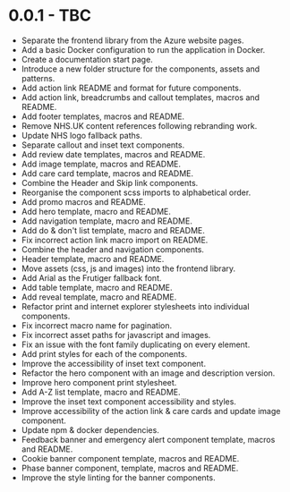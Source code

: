0.0.1 - TBC
===============
- Separate the frontend library from the Azure website pages.
- Add a basic Docker configuration to run the application in Docker.
- Create a documentation start page.
- Introduce a new folder structure for the components, assets and patterns.
- Add action link README and format for future components.
- Add action link, breadcrumbs and callout templates, macros and README.
- Add footer templates, macros and README.
- Remove NHS.UK content references following rebranding work.
- Update NHS logo fallback paths.
- Separate callout and inset text components.
- Add review date templates, macros and README.
- Add image template, macros and README.
- Add care card template, macros and README.
- Combine the Header and Skip link components.
- Reorganise the component scss imports to alphabetical order.
- Add promo macros and README.
- Add hero template, macro and README.
- Add navigation template, macro and README.
- Add do & don't list template, macro and README.
- Fix incorrect action link macro import on README.
- Combine the header and navigation components.
- Header template, macro and README.
- Move assets (css, js and images) into the frontend library.
- Add Arial as the Frutiger fallback font.
- Add table template, macro and README.
- Add reveal template, macro and README.
- Refactor print and internet explorer stylesheets into individual components.
- Fix incorrect macro name for pagination.
- Fix incorrect asset paths for javascript and images.
- Fix an issue with the font family duplicating on every element.
- Add print styles for each of the components.
- Improve the accessibility of inset text component.
- Refactor the hero component with an image and description version.
- Improve hero component print stylesheet.
- Add A-Z list template, macro and README.
- Improve the inset text component accessibility and styles.
- Improve accessibility of the action link & care cards and update image component.
- Update npm & docker dependencies.
- Feedback banner and emergency alert component template, macros and README.
- Cookie banner component template, macros and README.
- Phase banner component, template, macros and README.
- Improve the style linting for the banner components.

